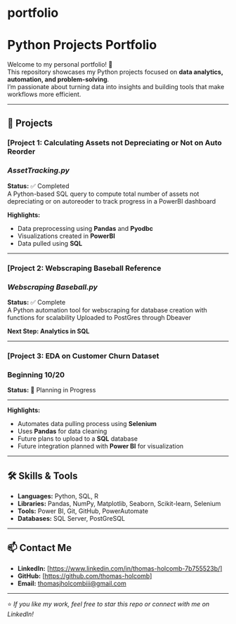 # portfolio
# Python Projects Portfolio

Welcome to my personal portfolio! 👋  
This repository showcases my Python projects focused on **data analytics, automation, and problem-solving**.  
I’m passionate about turning data into insights and building tools that make workflows more efficient.

---

## 📂 Projects

### [Project 1: Calculating Assets not Depreciating or Not on Auto Reorder
### *AssetTracking.py*
**Status:** ✅ Completed  
A Python-based SQL query to compute total number of assets not depreciating or on autoreoder to track progress in a PowerBI dashboard

**Highlights:**
- Data preprocessing using **Pandas** and **Pyodbc**
- Visualizations created in **PowerBI**
- Data pulled using **SQL**

---

### [Project 2: Webscraping Baseball Reference
### *Webscraping Baseball.py*
**Status:** ✅ Complete  
A Python automation tool for webscraping for database creation with functions for scalability
Uploaded to PostGres through Dbeaver

**Next Step: Analytics in SQL**

---

### [Project 3: EDA on Customer Churn Dataset
### Beginning 10/20
**Status:** 🚧 Planning in Progress

---

**Highlights:**
- Automates data pulling process using **Selenium**
- Uses **Pandas** for data cleaning
- Future plans to upload to a **SQL** database
- Future integration planned with **Power BI** for visualization

---

## 🛠️ Skills & Tools
- **Languages:** Python, SQL, R  
- **Libraries:** Pandas, NumPy, Matplotlib, Seaborn, Scikit-learn, Selenium  
- **Tools:** Power BI, Git, GitHub, PowerAutomate
- **Databases:** SQL Server, PostGreSQL

---

## 📫 Contact Me
- **LinkedIn:** [https://www.linkedin.com/in/thomas-holcomb-7b755523b/]
- **GitHub:** [https://github.com/thomas-holcomb]
- **Email:** thomasjholcombiii@gmail.com

---
⭐ *If you like my work, feel free to star this repo or connect with me on LinkedIn!*

